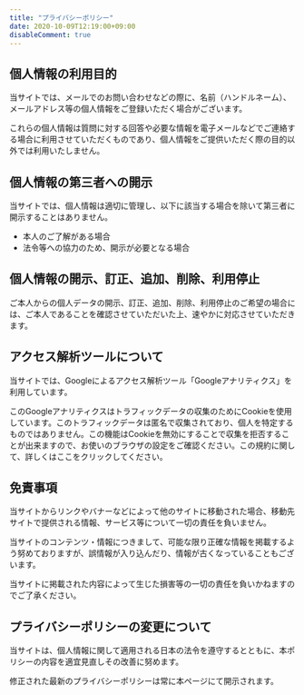 ```yaml
---
title: "プライバシーポリシー"
date: 2020-10-09T12:19:00+09:00
disableComment: true
---
```


## 個人情報の利用目的
当サイトでは、メールでのお問い合わせなどの際に、名前（ハンドルネーム）、メールアドレス等の個人情報をご登録いただく場合がございます。

これらの個人情報は質問に対する回答や必要な情報を電子メールなどでご連絡する場合に利用させていただくものであり、個人情報をご提供いただく際の目的以外では利用いたしません。

## 個人情報の第三者への開示
当サイトでは、個人情報は適切に管理し、以下に該当する場合を除いて第三者に開示することはありません。

- 本人のご了解がある場合
- 法令等への協力のため、開示が必要となる場合

## 個人情報の開示、訂正、追加、削除、利用停止
ご本人からの個人データの開示、訂正、追加、削除、利用停止のご希望の場合には、ご本人であることを確認させていただいた上、速やかに対応させていただきます。

## アクセス解析ツールについて
当サイトでは、Googleによるアクセス解析ツール「Googleアナリティクス」を利用しています。

このGoogleアナリティクスはトラフィックデータの収集のためにCookieを使用しています。このトラフィックデータは匿名で収集されており、個人を特定するものではありません。この機能はCookieを無効にすることで収集を拒否することが出来ますので、お使いのブラウザの設定をご確認ください。この規約に関して、詳しくはここをクリックしてください。

## 免責事項
当サイトからリンクやバナーなどによって他のサイトに移動された場合、移動先サイトで提供される情報、サービス等について一切の責任を負いません。

当サイトのコンテンツ・情報につきまして、可能な限り正確な情報を掲載するよう努めておりますが、誤情報が入り込んだり、情報が古くなっていることもございます。

当サイトに掲載された内容によって生じた損害等の一切の責任を負いかねますのでご了承ください。

## プライバシーポリシーの変更について
当サイトは、個人情報に関して適用される日本の法令を遵守するとともに、本ポリシーの内容を適宜見直しその改善に努めます。

修正された最新のプライバシーポリシーは常に本ページにて開示されます。

